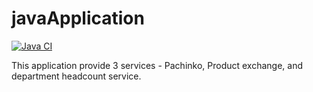 # javaApplication
[![Java CI](https://github.com/HyeKyungAhn/javaApplication/actions/workflows/java_ci.yml/badge.svg)](https://github.com/HyeKyungAhn/javaApplication/actions/workflows/java_ci.yml)

This application provide 3 services - Pachinko, Product exchange, and department headcount service.
